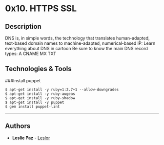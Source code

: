 # 0x10. HTTPS SSL

## Description
DNS is, in simple words, the technology that translates human-adapted, text-based domain names to machine-adapted, numerical-based IP:
Learn everything about DNS in cartoon
Be sure to know the main DNS record types:
A
CNAME
MX
TXT
## Technologies & Tools
###Install puppet

```
$ apt-get install -y ruby=1:2.7+1 --allow-downgrades
$ apt-get install -y ruby-augeas
$ apt-get install -y ruby-shadow
$ apt-get install -y puppet
$ gem install puppet-lint
```
---

## Authors
* **Leslie Paz** - [Leslor](https://github.com/Leslor)
